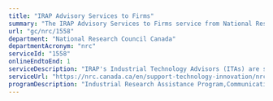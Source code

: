 ```yaml
---
title: "IRAP Advisory Services to Firms"
summary: "The IRAP Advisory Services to Firms service from National Research Council Canada is available end-to-end online, according to the GC Service Inventory."
url: "gc/nrc/1558"
department: "National Research Council Canada"
departmentAcronym: "nrc"
serviceId: "1558"
onlineEndtoEnd: 1
serviceDescription: "IRAP's Industrial Technology Advisors (ITAs) are seasoned R&D professionals with  extensive experience in management of small and medium-sized businesses, who offer technical and business advice, referrals, and other services from the conceptualization to commercialization to Canadian SMEs."
serviceUrl: "https://nrc.canada.ca/en/support-technology-innovation/nrc-irap-advisory-services"
programDescription: "Industrial Research Assistance Program,Communications Services"
---
```

